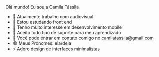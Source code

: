 Olá mundo! Eu sou a Camila Tássila


- 🔭 Atualmente trabalho com audiovisual
- 🌱 Estou estudando front end
- 👀 Tenho muito interesse em desenvolvimento mobile
- 🤔 Aceito todo tipo de suporte para meu aprendizado
- 💬 Você pode entrar em contato comigo no camilatassila@gmail.com
- 😄 Meus Pronomes: ela/dela
- ⚡ Adoro design de interfaces minimalistas
